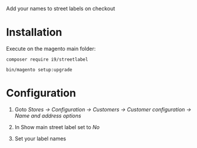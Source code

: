 Add your names to street labels on checkout

Installation
============

Execute on the magento main folder:
```
composer require i9/streetlabel

bin/magento setup:upgrade
```

Configuration
=============
1. Goto
    *Stores -> Configuration -> Customers -> Customer configuration -> Name and address options*

2. In Show main street label set to *No*

3. Set your label names

